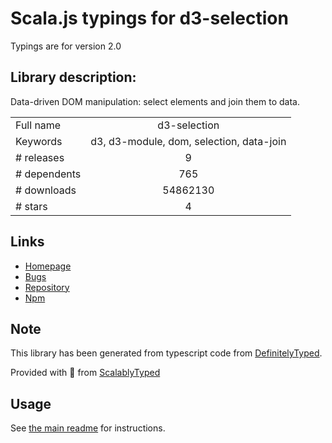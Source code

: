 
# Scala.js typings for d3-selection

Typings are for version 2.0

## Library description:
Data-driven DOM manipulation: select elements and join them to data.

|                    |                 |
| ------------------ | :-------------: |
| Full name          | d3-selection |
| Keywords           | d3, d3-module, dom, selection, data-join |
| # releases         | 9 |
| # dependents       | 765 |
| # downloads        | 54862130 |
| # stars            | 4 |

## Links
- [Homepage](https://d3js.org/d3-selection/)
- [Bugs](https://github.com/d3/d3-selection/issues)
- [Repository](https://github.com/d3/d3-selection)
- [Npm](https://www.npmjs.com/package/d3-selection)
    


## Note
This library has been generated from typescript code from [DefinitelyTyped](https://definitelytyped.org).

Provided with :purple_heart: from [ScalablyTyped](https://github.com/oyvindberg/ScalablyTyped)

## Usage
See [the main readme](../../readme.md) for instructions.



